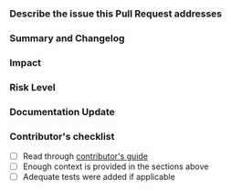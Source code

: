 ### Describe the issue this Pull Request addresses

<!-- Either describe the issue inline here with motivation behind the changes 
     (or) link to an issue by including `Closes #<issue-number>` for context. 
     If this PR includes changes to the storage format, public APIs,
     or has breaking changes, use `!` (e.g., feat!: ...) -->

### Summary and Changelog

<!-- Short, plain-English summary of what users gain or what changed in behavior.
     Followed by a detailed log of all the changes. Highlight if any code was copied. -->

### Impact

<!-- Describe any public API or user-facing feature change or any performance impact. -->

### Risk Level

<!-- Accepted values: none, low, medium or high. Other than `none`, explain the risk.
     If medium or high, explain what verification was done to mitigate the risks. -->

### Documentation Update

<!-- Describe any necessary documentation update if there is any new feature, config, or user-facing change. If not, put "none".

- The config description must be updated if new configs are added or the default value of the configs are changed.
- Any new feature or user-facing change requires updating the Hudi website. Please follow the 
  [instruction](https://hudi.apache.org/contribute/developer-setup#website) to make changes to the website. -->

### Contributor's checklist

- [ ] Read through [contributor's guide](https://hudi.apache.org/contribute/how-to-contribute)
- [ ] Enough context is provided in the sections above
- [ ] Adequate tests were added if applicable
